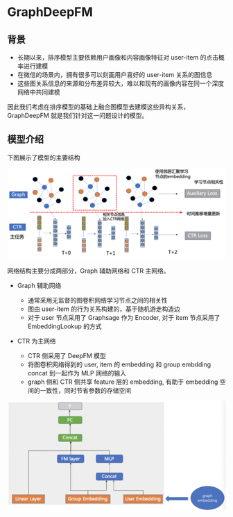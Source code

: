 # GraphDeepFM

## 背景

- 长期以来，排序模型主要依赖用户画像和内容画像特征对 user-item 的点击概率进行建模
- 在微信的场景内，拥有很多可以刻画用户喜好的 user-item 关系的图信息
- 这些图关系信息的来源和分布差异较大，难以和现有的画像内容在同一个深度网络中共同建模

因此我们考虑在排序模型的基础上融合图模型去建模这些异构关系，GraphDeepFM 就是我们针对这一问题设计的模型。

## 模型介绍

下图展示了模型的主要结构

![image info](images/graph_ctr.png)

网络结构主要分成两部分，Graph 辅助网络和 CTR 主网络。

- Graph 辅助网络

  - 通常采用无监督的图卷积网络学习节点之间的相关性
  - 图由 user-item 的行为关系构建的，基于随机游走构造边
  - 对于 user 节点采用了 Graphsage 作为 Encoder, 对于 item 节点采用了 EmbeddingLookup 的方式

- CTR 为主网络

  - CTR 侧采用了 DeepFM 模型
  - 将图卷积网络得到的 user, item 的 embedding 和 group embdding concat 到一起作为 MLP 网络的输入
  - graph 侧和 CTR 侧共享 feature 层的 embedding, 有助于 embedding 空间的一致性，同时节省参数的存储空间

![image info](images/graph_dfm2.png)
